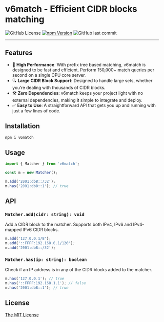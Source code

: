 # v6match - Efficient CIDR blocks matching

![GitHub License](https://img.shields.io/github/license/henrize/v6match)
[![npm Version](https://img.shields.io/npm/v/v6match)](https://www.npmjs.com/package/v6match)
![GitHub last commit](https://img.shields.io/github/last-commit/henrize/v6match)

-----

## Features

- 🚀 **High Performance**: With prefix tree based matching, v6match is designed to be fast and efficient. Perform 150,000+ match queries per second on a single CPU core server.
- 🔍 **Large CIDR Block Support**: Designed to handle large sets, whether you're dealing with thousands of CIDR blocks.
- 🛠️ **Zero Dependencies**: v6match keeps your project light with no external dependencies, making it simple to integrate and deploy.
- ✅ **Easy to Use**: A straightforward API that gets you up and running with just a few lines of code.

## Installation

```bash
npm i v6match
```

## Usage

```javascript
import { Matcher } from 'v6match';

const m = new Matcher();

m.add('2001:db8::/32');
m.has('2001:db8::1'); // true
```

## API

### `Matcher.add(cidr: string): void`

Add a CIDR block to the matcher. Supports both IPv4, IPv6 and IPv4-mapped IPv6 CIDR blocks.

```javascript
m.add('127.0.0.1/8');
m.add('::FFFF:192.168.0.1/120');
m.add('2001:db8::/32');
```

### `Matcher.has(ip: string): boolean`

Check if an IP address is in any of the CIDR blocks added to the matcher.

```javascript
m.has('127.0.0.1'); // true
m.has('::FFFF:192.168.1.1'); // false
m.has('2001:db8::1'); // true
```

## License

[The MIT License](https://github.com/henrize/v6match/blob/main/LICENSE)
